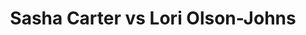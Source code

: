 ---
title: Sasha Carter vs Lori Olson-Johns
player1:
  name: Carter, Sasha
  percent: 79
  wins: 2
  losses: 0
player2:
  name: Olson-Johns, Lori
  percent: 71
  wins: 0
  losses: 2
games:
- player1:
    team: BC
    position: Second
    percent: 83
    win: 1
    loss: 0
  player2:
    team: AB
    position: Third
    percent: 75
    win: 0
    loss: 1
  event: Hearts
  year: 2005
  draw: Round Robin(2)
  score: BC 6 - AB 3
- player1:
    team: BC
    position: Second
    percent: 76
    win: 1
    loss: 0
  player2:
    team: AB
    position: Third
    percent: 66
    win: 0
    loss: 1
  event: Hearts
  year: 2006
  draw: Round Robin(16)
  score: AB 4 - BC 8
- player1:
    team: SCOT
    position: Second
    percent: 86
    win: 0
    loss: 1
  player2:
    team: WEBS
    position: Third
    percent: 91
    win: 1
    loss: 0
  event: Trials (Women)
  year: 2009
  draw: Round Robin(6)
  score: WEBS 11 - SCOT 3
---
